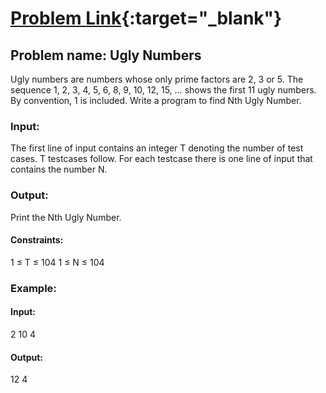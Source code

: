 # [Problem Link](https://practice.geeksforgeeks.org/problems/ugly-numbers/0){:target="_blank"}

## Problem name: Ugly Numbers

Ugly numbers are numbers whose only prime factors are 2, 3 or 5. The sequence 1, 2, 3, 4, 5, 6, 8, 9, 10, 12, 15, … shows the first 11 ugly numbers. By convention, 1 is included. Write a program to find Nth Ugly Number.

### Input:
The first line of input contains an integer T denoting the number of test cases. T testcases follow. For each testcase there is one line of input that contains the number N.

### Output:
Print the Nth Ugly Number.

#### Constraints:
1 ≤ T ≤ 104
1 ≤ N ≤ 104

### Example:
#### Input:
2
10
4
#### Output:
12
4
